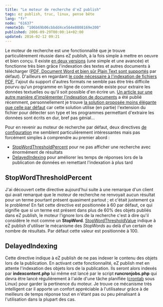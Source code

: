 ```yaml
---
title: "Le moteur de recherche d'eZ publish"
tags: ez publish, truc, linux, pense bête
lang: "fr"
node: "61637"
remoteId: "106b69b06cbbdd4ce564e8008169e200"
published: 2006-09-29T00:00:14+02:00
updated: 2016-02-12 09:21
---
```

 
Le moteur de recherche est une fonctionnalité que je trouve particulièrement
réussie dans eZ publish, à la fois simple à mettre en oeuvre et bien conçu. Il
existe [en deux
versions](http://ez.no/doc/ez_publish/technical_manual/3_8/features/search_engine)
(une simple et une avancée) et fonctionne très bien grâce l'indexation des
textes et autres documents à télécharger ([PDF, Document Word et bien sûr Plain
Text sont
supportés](https://doc.ez.no/eZ-Publish/Technical-manual/4.x/Reference/Configuration-files/binaryfile.ini/HandlerSettings/MetaDataExtractor)
par défaut). D'ailleurs en regardant [le code nécessaire à l'indexation de
fichiers
PDF](https://github.com/ezsystems/ezpublish-legacy/blob/master/kernel/classes/datatypes/ezbinaryfile/plugins/ezpdfparser.php),
l'ajout du support d'autres formats ne semble pas être très difficile pourvu
qu'un programme en ligne de commande existe pour extraire les données textuelles
ou qu'il soit possible d'en écrire un. [Un article sur une autre manière
d'implémenter l'indexation de
documents](http://ez.no/community/articles/indexing_multiple_binary_file_types)
a été publié récemment, personnellement je trouve [la solution proposée moins
élégante que celle par
défaut](http://share.ez.no/learn/ez-publish/indexing-multiple-binary-file-types/%28page%29/3)
car cette solution utilise (en partie) l'extension du fichier pour détecter son
type et les programmes permettant d'extraire les données sont écrits en dur,
bref pas génial…

 
Pour en revenir au moteur de recherche par défaut, deux directives [de
configuration](http://ez.no/doc/ez_publish/technical_manual/3_8/reference/configuration_files/site_ini/searchsettings)
me semblent particulièrement intéressantes mais pas forcément simples à
comprendre au premier abord :

* [StopWordThresholdPercent](http://ez.no/doc/ez_publish/technical_manual/3_8/reference/configuration_files/site_ini/searchsettings/stopwordthresholdpercent) pour ne pas afficher une recherche avec énormément de résultats
* [DelayedIndexing](http://ez.no/doc/ez_publish/technical_manual/3_8/reference/configuration_files/site_ini/searchsettings/delayedindexing) pour améliorer les temps de réponses lors de la publication de données en remettant l'indexation à plus tard
 
  
## StopWordThresholdPercent

 
J'ai découvert cette directive aujourd'hui suite à une remarque d'un client qui
avait remarqué que le moteur de recherche ne renvoyait aucun résultat pour un
terme pourtant présent quasiment partout ; et c'était justement ça le problème!
En fait cette directive est positionnée à 60 par défaut, ce qui signifie que si
un terme est présent dans plus de 60% des objets publiés dans eZ publish, le
moteur l'ignore lors de la recherche c'est à dire qu'il considère le mot comme
un **StopWord**.
[StopWordThresholdValue](http://ez.no/doc/ez_publish/technical_manual/3_8/reference/configuration_files/site_ini/searchsettings/stopwordthresholdvalue)
indique à eZ publish d'utiliser le mécanisme des *StopWords* au delà d'un
certain de nombre de résultats. Par défaut cette valeur est positionnée à 100.

   
## DelayedIndexing

Cette directive indique à eZ publish de ne pas indexer le contenu des objets
lors de la publication. En activant cette fonctionnalité, eZ publish met en
attente l'indexation des objets lors de la publication. Ils seront alors indexés
par **indexcontent.php** lui même est lancé par le script **runcronjobs.php**
qui devra être lancé régulièrement à l'aide d'une tâche planifiée
([crontab](http://pwet.fr/man/linux/formats/crontab) sous Linux) pour garder la
pertinence du moteur. Je trouve ce mécanisme très intelligent car il apporte un
confort appréciable à l'utilisateur grâce à de meilleurs de temps réponse tout
en n'étant pas ou peu pénalisant à l'utilisation dans la plupart des cas.
